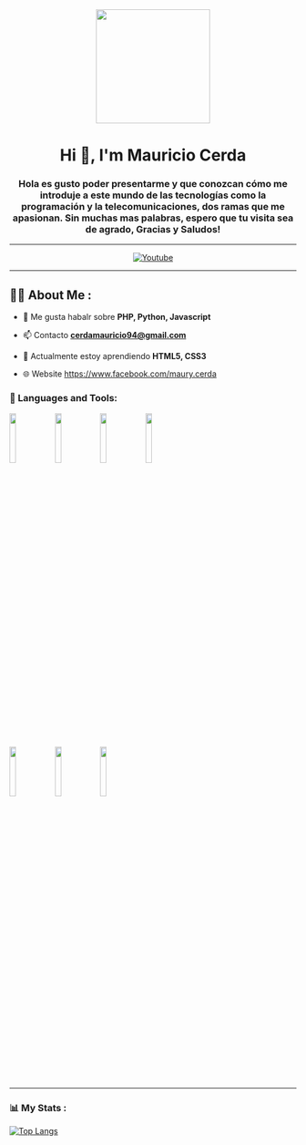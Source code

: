 <div id="header" align="center">
    <img src="https://media.giphy.com/media/QZkpIdieotn3i/giphy.gif" width="200" />
    <h1 align="center">Hi 👋, I'm Mauricio Cerda</h1>
    <h3 align="center">Hola es gusto poder presentarme y que conozcan cómo me introduje a este mundo de las tecnologías como la programación y la telecomunicaciones, dos ramas que me apasionan. Sin muchas mas palabras, espero que tu visita sea de agrado, Gracias y Saludos!</h3>
</div>

---

<div id="badges" align="center">
    <a href="https://www.youtube.com/@mauriciocerda778" target="_blank">
        <img src="https://img.shields.io/youtube/channel"
            alt="Youtube" />
    </a>
   
</div>

---

## 👨‍💻 About Me :

- 💬 Me gusta habalr sobre **PHP, Python, Javascript**

- 📫 Contacto **cerdamauricio94@gmail.com**

- 🌱 Actualmente estoy aprendiendo **HTML5, CSS3**

- 🌐 Website https://www.facebook.com/maury.cerda

<div align="left">
    <h3>🔨 Languages and Tools:</h3>
    <div>
        <code><img width="15%" src="https://www.vectorlogo.zone/logos/javascript/javascript-ar21.svg"></code>
 	<code><img width="15%" src="https://www.vectorlogo.zone/logos/typescriptlang/typescriptlang-ar21.svg"></code>
  	<code><img width="15%" src="https://www.vectorlogo.zone/logos/python/python-ar21.svg"></code>
  	<code><img width="15%" src="https://www.vectorlogo.zone/logos/getbootstrap/getbootstrap-ar21.svg"></code>
	<br />
 	<code><img width="15%" src="https://www.vectorlogo.zone/logos/mysql/mysql-ar21.svg"></code>
  	<code><img width="15%" src="https://www.vectorlogo.zone/logos/angular/angular-ar21.svg"></code>
   	<code><img width="15%" src="https://www.vectorlogo.zone/logos/git-scm/git-scm-ar21.svg"></code>
	
  <br />
      </div>
</div>

---

### 📊 My Stats :
[![Top Langs](https://github-readme-stats.vercel.app/api/top-langs/?username=YouDevs&theme=tokyonight)](https://github.com/anuraghazra/github-readme-stats)
		
		
